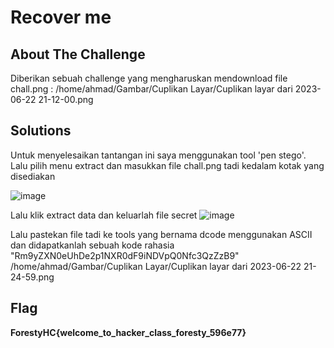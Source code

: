 # Recover me
## About The Challenge

Diberikan sebuah challenge yang mengharuskan mendownload file chall.png :
/home/ahmad/Gambar/Cuplikan Layar/Cuplikan layar dari 2023-06-22 21-12-00.png


## Solutions
Untuk menyelesaikan tantangan ini saya menggunakan tool 'pen stego'. Lalu pilih menu extract dan masukkan file chall.png tadi kedalam kotak yang disediakan

![image](https://github.com/qodrizizi/CTF_WRITEUP/assets/111678241/14c05aaf-3150-405d-8c2f-08edecaf80bd)

Lalu klik extract data dan keluarlah file secret
![image](https://github.com/qodrizizi/CTF_WRITEUP/assets/111678241/df879a68-31c7-4ecd-95fc-f3d70c6d8092)

Lalu pastekan file tadi ke tools yang bernama dcode menggunakan ASCII dan didapatkanlah sebuah kode rahasia "Rm9yZXN0eUhDe2p1NXR0dF9iNDVpQ0Nfc3QzZzB9"
/home/ahmad/Gambar/Cuplikan Layar/Cuplikan layar dari 2023-06-22 21-24-59.png


## Flag
**ForestyHC{welcome_to_hacker_class_foresty_596e77}**
